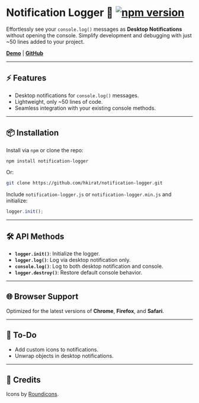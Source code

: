 # Notification Logger 🔔 [![npm version](https://badge.fury.io/js/notification-logger.svg)](https://badge.fury.io/js/notification-logger)

Effortlessly see your `console.log()` messages as **Desktop Notifications** without opening the console. Simplify development and debugging with just ~50 lines added to your project.

[**Demo**](http://singhharkirat.com/notification-logger) | [**GitHub**](https://github.com/hkirat/notification-logger/)

---

## ⚡ Features

- Desktop notifications for `console.log()` messages.
- Lightweight, only ~50 lines of code.
- Seamless integration with your existing console methods.

---

## 📦 Installation

Install via `npm` or clone the repo:

```bash
npm install notification-logger
```
Or:
```bash
git clone https://github.com/hkirat/notification-logger.git
```

Include `notification-logger.js` or `notification-logger.min.js` and initialize:

```js
logger.init();
```

---

## 🛠️ API Methods

- **`logger.init()`**: Initialize the logger.
- **`logger.log()`**: Log via desktop notification only.
- **`console.log()`**: Log to both desktop notification and console.
- **`logger.destroy()`**: Restore default console behavior.

---

## 🌐 Browser Support

Optimized for the latest versions of **Chrome**, **Firefox**, and **Safari**.

---

## 📝 To-Do

- Add custom icons to notifications.
- Unwrap objects in desktop notifications.

---

## 🎨 Credits

Icons by [Roundicons](http://www.flaticon.com/authors/roundicons).